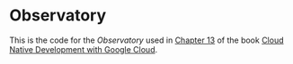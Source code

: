 # Observatory

This is the code for the _Observatory_ used in [Chapter 13](../chapters/ch13.asciidoc) of the book [Cloud Native Development with Google Cloud](https://www.oreilly.com/library/view/cloud-native-development/9781098145071/).
